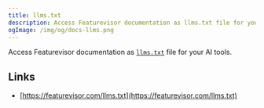 ```yaml
---
title: llms.txt
description: Access Featurevisor documentation as llms.txt file for your AI tools
ogImage: /img/og/docs-llms.png
---
```


Access Featurevisor documentation as [`llms.txt`](https://featurevisor.com/llms.txt) file for your AI tools.

## Links

- [https://featurevisor.com/llms.txt](https://featurevisor.com/llms.txt)
